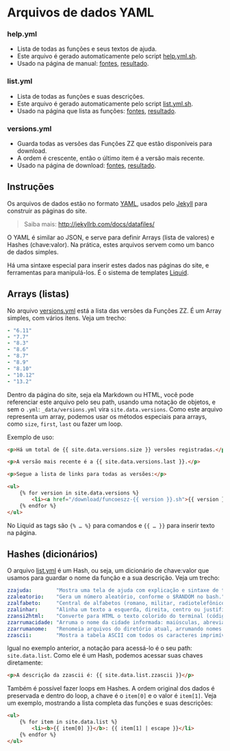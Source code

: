 # Arquivos de dados YAML

### help.yml

* Lista de todas as funções e seus textos de ajuda.
* Este arquivo é gerado automaticamente pelo script [help.yml.sh](https://github.com/funcoeszz/funcoeszz.github.io/blob/master/_data/help.yml.sh).
* Usado na página de manual: [fontes](https://github.com/funcoeszz/funcoeszz.github.io/blob/master/man.html), [resultado](http://funcoeszz.net/man.html).

### list.yml

* Lista de todas as funções e suas descrições.
* Este arquivo é gerado automaticamente pelo script [list.yml.sh](https://github.com/funcoeszz/funcoeszz.github.io/blob/master/_data/list.yml.sh).
* Usado na página que lista as funções: [fontes](https://github.com/funcoeszz/funcoeszz.github.io/blob/master/list.html), [resultado](http://funcoeszz.net/list.html).

### versions.yml

* Guarda todas as versões das Funções ZZ que estão disponíveis para download.
* A ordem é crescente, então o último item é a versão mais recente.
* Usado na página de download: [fontes](https://github.com/funcoeszz/funcoeszz.github.io/blob/master/download/index.md), [resultado](http://funcoeszz.net/download/).


## Instruções

Os arquivos de dados estão no formato [YAML](http://pt.wikipedia.org/wiki/YAML), usados pelo [Jekyll](http://jekyllrb.com/) para construir as páginas do site.

> Saiba mais: <http://jekyllrb.com/docs/datafiles/>

O YAML é similar ao JSON, e serve para definir Arrays (lista de valores) e Hashes (chave:valor). Na prática, estes arquivos servem como um banco de dados simples.

Há uma sintaxe especial para inserir estes dados nas páginas do site, e ferramentas para manipulá-los. É o sistema de templates  [Liquid](https://github.com/Shopify/liquid/wiki/Liquid-for-Designers).


## Arrays (listas)

No arquivo [versions.yml](https://github.com/funcoeszz/funcoeszz.github.io/blob/master/_data/versions.yml) está a lista das versões da Funções ZZ. É um Array simples, com vários itens. Veja um trecho:

```yaml
- "6.11"
- "7.7"
- "8.3"
- "8.6"
- "8.7"
- "8.9"
- "8.10"
- "10.12"
- "13.2"
```

Dentro da página do site, seja ela Markdown ou HTML, você pode referenciar este arquivo pelo seu path, usando uma notação de objetos, e sem o `.yml`: `_data/versions.yml` vira `site.data.versions`. Como este arquivo representa um array, podemos usar os métodos especiais para arrays, como `size`, `first`, `last` ou fazer um loop.

Exemplo de uso:

```html
<p>Há um total de {{ site.data.versions.size }} versões registradas.</p>

<p>A versão mais recente é a {{ site.data.versions.last }}.</p>

<p>Segue a lista de links para todas as versões:</p>

<ul>
    {% for version in site.data.versions %}
        <li><a href="/download/funcoeszz-{{ version }}.sh">{{ version }}</a></li>
    {% endfor %}
</ul>
```

No Liquid as tags são `{% … %}` para comandos e `{{ … }}` para inserir texto na página.


## Hashes (dicionários)

O arquivo  [list.yml](https://github.com/funcoeszz/funcoeszz.github.io/blob/master/_data/list.yml) é um Hash, ou seja, um dicionário de chave:valor que usamos para guardar o nome da função e a sua descrição. Veja um trecho:

```yaml
zzajuda:        "Mostra uma tela de ajuda com explicação e sintaxe de todas as funções."
zzaleatorio:    "Gera um número aleatório, conforme o $RANDOM no bash."
zzalfabeto:     "Central de alfabetos (romano, militar, radiotelefônico, OTAN, RAF, etc)."
zzalinhar:      "Alinha um texto a esquerda, direita, centro ou justificado."
zzansi2html:    "Converte para HTML o texto colorido do terminal (códigos ANSI)."
zzarrumacidade: "Arruma o nome da cidade informada: maiúsculas, abreviações, acentos, etc."
zzarrumanome:   "Renomeia arquivos do diretório atual, arrumando nomes estranhos."
zzascii:        "Mostra a tabela ASCII com todos os caracteres imprimíveis (32-126,161-255)."
```

Igual no exemplo anterior, a notação para acessá-lo é o seu path: `site.data.list`. Como ele é um Hash, podemos acessar suas chaves diretamente:

```html
<p>A descrição da zzascii é: {{ site.data.list.zzascii }}</p>
```

Também é possível fazer loops em Hashes. A ordem original dos dados é preservada e dentro do loop, a chave é o `item[0]` e o valor é `item[1]`. Veja um exemplo, mostrando a lista completa das funções e suas descrições:

```html
<ul>
    {% for item in site.data.list %}
        <li><b>{{ item[0] }}</b>: {{ item[1] | escape }}</li>
    {% endfor %}
</ul>
```
